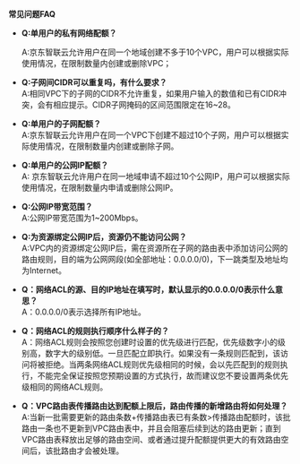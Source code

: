 **常见问题FAQ**

- **Q:单用户的私有网络配额？**

  A:京东智联云允许用户在同一个地域创建不多于10个VPC，用户可以根据实际使用情况，在限制数量内创建或删除VPC；</br>
- **Q:子网间CIDR可以重复吗，有什么要求？**</br>
  A:相同VPC下的子网的CIDR不允许重复，如果用户输入的数值和已有CIDR冲突，会有相应提示。CIDR子网掩码的区间范围限定在16~28。</br>
- **Q:单用户的子网配额？**</br>
  A:京东智联云允许用户在同一个VPC下创建不超过10个子网，用户可以根据实际使用情况，在限制数量内创建或删除子网。</br>
- **Q:单用户的公网IP配额？**</br>
  A: 京东智联云允许用户在同一地域申请不超过10个公网IP，用户可以根据实际使用情况，在限制数量内申请或删除公网IP。</br>
- **Q:公网IP带宽范围？**</br>
  A:公网IP带宽范围为1~200Mbps。</br>
- **Q:为资源绑定公网IP后，资源仍不能访问公网？**</br>
  A:VPC内的资源绑定公网IP后，需在资源所在子网的路由表中添加访问公网的路由规则，目的端为公网网段(如全部地址：0.0.0.0/0)，下一跳类型及地址均为Internet。</br>
- **Q：网络ACL的源、目的IP地址在填写时，默认显示的0.0.0.0/0表示什么意思？**</br>
  A：0.0.0.0/0表示选择所有IP地址。</br>
- **Q：网络ACL的规则执行顺序什么样子的？**</br>
  A：网络ACL规则会按照您创建时设置的优先级进行匹配，优先级数字小的级别高，数字大的级别低。一旦匹配立即执行。如果没有一条规则匹配到，该访问将被拒绝。当两条网络ACL规则优先级相同的时候，会以先匹配到的规则执行，不能完全保证按照您预期设置的方式执行，故而建议您不要设置两条优先级相同的网络ACL规则。
- **Q：VPC路由表传播路由达到配额上限后，路由传播的新增路由将如何处理？**</br>
  A:当新一批需要更新的路由条数+传播路由表已有条数>传播路由配额时，该批路由一条也不更新到VPC路由表中，并且会阻塞后续到达的路由更新；直到VPC路由表释放出足够的路由空间、或者通过提升配额提供更大的有效路由空间后，该批路由才会被处理。</br>




